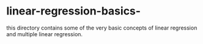 # linear-regression-basics-
this directory contains some of the very basic concepts of linear regression and multiple linear regression.
